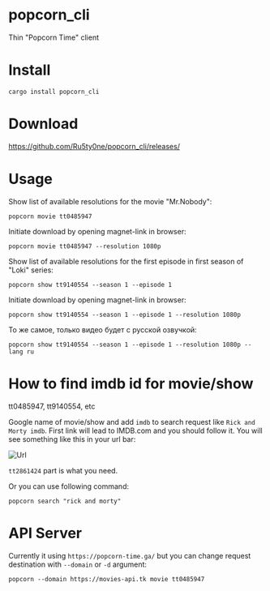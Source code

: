 # popcorn_cli
Thin "Popcorn Time" client

# Install
```
cargo install popcorn_cli
```

# Download

https://github.com/Ru5ty0ne/popcorn_cli/releases/

# Usage

Show list of available resolutions for the movie "Mr.Nobody":
```
popcorn movie tt0485947
```

Initiate download by opening magnet-link in browser:
```
popcorn movie tt0485947 --resolution 1080p
```

Show list of available resolutions for the first episode in first season of "Loki" series:
```
popcorn show tt9140554 --season 1 --episode 1
```

Initiate download by opening magnet-link in browser:
```
popcorn show tt9140554 --season 1 --episode 1 --resolution 1080p
```

То же самое, только видео будет с русской озвучкой:
```
popcorn show tt9140554 --season 1 --episode 1 --resolution 1080p --lang ru
```

# How to find imdb id for movie/show 
tt0485947, tt9140554, etc

Google name of movie/show and add `imdb` to search request like `Rick and Morty imdb`. First link will lead to IMDB.com and you should follow it. 
You will see something like this in your url bar:

![Url](https://i.imgur.com/ZwFmLhW.png)

`tt2861424` part is what you need.

Or you can use following command:
```
popcorn search "rick and morty"
```

# API Server

Currently it using `https://popcorn-time.ga/` but you can change request destination with `--domain` or `-d` argument:
```
popcorn --domain https://movies-api.tk movie tt0485947
```
